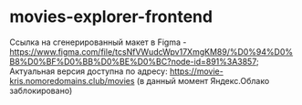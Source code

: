 # movies-explorer-frontend
Ссылка на сгенерированный макет в Figma - https://www.figma.com/file/tcsNfVWudcWpv17XmgKM89/%D0%94%D0%B8%D0%BF%D0%BB%D0%BE%D0%BC?node-id=891%3A3857;
Актуальная версия доступна по адресу: https://movie-kris.nomoredomains.club/movies (в данный момент Яндекс.Облако заблокировано)